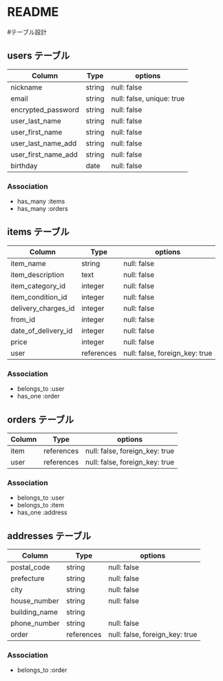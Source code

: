 # README

#テーブル設計

## users テーブル

| Column              | Type   | options                   |
|---------------------|--------|---------------------------|
| nickname            | string | null: false               |
| email               | string | null: false, unique: true |
| encrypted_password  | string | null: false               |
| user_last_name      | string | null: false               |
| user_first_name     | string | null: false               |
| user_last_name_add  | string | null: false               |
| user_first_name_add | string | null: false               |
| birthday            | date   | null: false               |


### Association

- has_many :items
- has_many :orders

## items テーブル

| Column              | Type       | options                        |
|---------------------|------------|--------------------------------|
| item_name           | string     | null: false                    |
| item_description    | text       | null: false                    |
| item_category_id    | integer    | null: false                    |
| item_condition_id   | integer    | null: false                    |
| delivery_charges_id | integer    | null: false                    |
| from_id             | integer    | null: false                    |
| date_of_delivery_id | integer    | null: false                    |
| price               | integer    | null: false                    |
| user                | references | null: false, foreign_key: true |

### Association

- belongs_to :user
- has_one :order

## orders テーブル

| Column             | Type       | options                        |
|--------------------|------------|--------------------------------|
| item               | references | null: false, foreign_key: true |
| user               | references | null: false, foreign_key: true |

### Association

- belongs_to :user
- belongs_to :item
- has_one :address

## addresses テーブル

| Column             | Type       | options                        |
|--------------------|------------|--------------------------------|
| postal_code        | string     | null: false                    |
| prefecture         | string     | null: false                    |
| city               | string     | null: false                    |
| house_number       | string     | null: false                    |
| building_name      | string     |                                |
| phone_number       | string     | null: false                    |
| order              | references | null: false, foreign_key: true |

### Association

- belongs_to :order